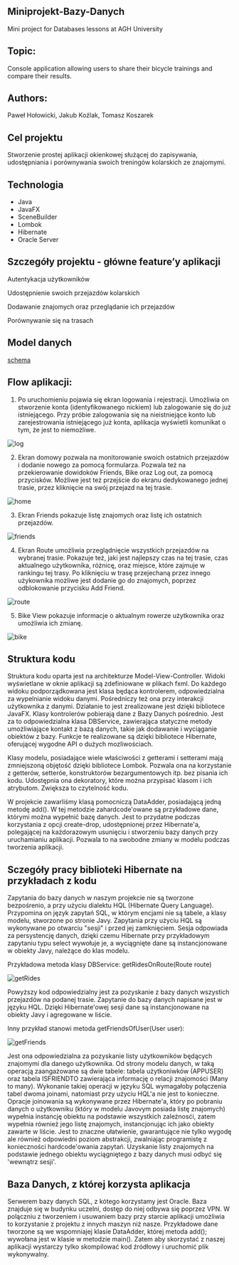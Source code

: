 ## Miniprojekt-Bazy-Danych
Mini project for Databases lessons at AGH University

## Topic:
Console application allowing users to share their bicycle trainings and compare their results.

## Authors:
Paweł Hołowicki, Jakub Koźlak, Tomasz Koszarek



## Cel projektu
Stworzenie prostej aplikacji okienkowej służącej do zapisywania, udostępniania i porównywania swoich treningów kolarskich ze znajomymi.

## Technologia
* Java
* JavaFX
* SceneBuilder
* Lombok
* Hibernate
* Oracle Server

## Szczegóły projektu - główne feature’y aplikacji
Autentykacja użytkowników

Udostępnienie swoich przejazdów kolarskich

Dodawanie znajomych oraz przeglądanie ich przejazdów

Porównywanie się na trasach

## Model danych

[schema](https://user-images.githubusercontent.com/72392522/119807540-83061680-bee3-11eb-9709-ad7029ef2bdd.jpg)

## Flow aplikacji:

1. Po uruchomieniu pojawia się ekran logowania i rejestracji.
Umożliwia on stworzenie konta (identyfikowanego nickiem) lub
zalogowanie się do już istniejącego. Przy próbie zalogowania się na nieistniejące konto
lub zarejestrowania istniejącego już konta, aplikacja wyświetli komunikat o tym, że jest to niemożliwe.

![log](https://user-images.githubusercontent.com/72392522/119807065-10953680-bee3-11eb-9bda-69175f8a798b.jpg)

2. Ekran domowy pozwala na monitorowanie swoich ostatnich przejazdów
i dodanie nowego za pomocą formularza.
Pozwala też na przekierowanie dowidoków Friends, Bike oraz Log out, za pomocą przycisków.
Możliwe jest też przejście do ekranu dedykowanego jednej trasie, przez kliknięcie na swój przejazd na tej trasie.

![home](https://user-images.githubusercontent.com/72392522/120905544-13b2c400-c653-11eb-943d-917ddae536b7.jpg)

3. Ekran Friends pokazuje listę znajomych oraz listę ich ostatnich przejazdów.

![friends](https://user-images.githubusercontent.com/72392522/120905669-faf6de00-c653-11eb-8d19-89ff1fde2973.jpg)

4. Ekran Route umożliwia przeglądnięcie wszystkich przejazdów na wybranej trasie.
Pokazuje też, jaki jest najlepszy czas na tej trasie, czas aktualnego użytkownika,
różnicę, oraz miejsce, które zajmuje w rankingu tej trasy.
Po kliknięciu w trasę przejechaną przez innego użykownika możliwe jest dodanie go do znajomych, poprzez odblokowanie przycisku Add Friend.

![route](https://user-images.githubusercontent.com/72392522/120906147-52e31400-c657-11eb-97ea-997963bc872d.jpg)

5. Bike View pokazuje informacje o aktualnym rowerze użytkownika oraz umożliwia ich zmianę.

![bike](https://user-images.githubusercontent.com/72392522/120906184-a0f81780-c657-11eb-9bc9-61ca57da7bee.jpg)


## Struktura kodu

Struktura kodu oparta jest na architekturze Model-View-Controller.
Widoki wyświetlane w oknie aplikacji są zdefiniowane w plikach fxml.
Do każdego widoku podporządkowana jest klasa będąca kontrolerem, odpowiedzialna za wypelnianie widoku danymi.
Pośredniczy też ona przy interakcji użytkownika z danymi.
Działanie to jest zrealizowane jest dzięki bibliotece JavaFX.
Klasy kontrolerów pobierają dane z Bazy Danych pośrednio. Jest za to odpowiedzialna klasa DBService,
zawierająca statyczne metody umożliwiające kontakt z bazą danych, takie jak dodawanie i wyciąganie obiektów z bazy.
Funkcje te realizowane są dzięki bibliotece Hibernate, oferującej wygodne API o dużych mozliwościach.

Klasy modelu, posiadające wiele właściwości z getterami i setterami mają zmniejszoną objętość dzięki bibliotece Lombok.
Pozwala ona na korzystanie z getterów, setteróe, konstruktorów bezargumentowych itp. bez pisania ich kodu.
Udostępnia ona dekoratory, które można przypisać klasom i ich atrybutom. Zwiększa to czytelność kodu.

W projekcie zawarliśmy klasą pomocniczą DataAdder, posiadającą jedną metodę add(). W tej metodzie zahardcode'owane są przykładowe dane,
którymi można wypełnić bazę danych. Jest to przydatne podczas korzystania z opcji create-drop, udostępnionej przez Hibernate'a,
polegającej na każdorazowym usunięciu i stworzeniu bazy danych przy uruchamianiu aplikacji.
Pozwala to na swobodne zmiany w modelu podczas tworzenia aplikacji.

## Sczegóły pracy biblioteki Hibernate na przykładach z kodu

Zapytania do bazy danych w naszym projekcie nie są tworzone bezpośrenio, a przy użyciu dialektu HQL (Hibernate Query Language).
Przypomina on język zapytań SQL, w którym encjami nie są tabele, a klasy modelu, stworzone po stronie Javy.
Zapytania przy użyciu HQL są wykonywane po otwarciu "sesji" i przed jej zamknięciem.
Sesja odpowiada za persystencję danych, dzięki czemu Hibernate przy przykładowym zapytaniu typu select wywołuje je, a wyciągnięte dane
są instancjonowane w obiekty Javy, należące do klas modelu.

Przykładowa metoda klasy DBService: getRidesOnRoute(Route route)

![getRides](https://user-images.githubusercontent.com/72392522/120906589-0ef20e00-c65b-11eb-9773-898cc15e2289.jpg)

Powyższy kod odpowiedzialny jest za pozyskanie z bazy danych wszystich przejazdów na podanej trasie.
Zapytanie do bazy danych napisane jest w języku HQL. Dzięki Hibernate'owej sesji dane są instancjonowane na obiekty Javy i agregowane w liście.

Inny przykład stanowi metoda getFriendsOfUser(User user):

![getFriends](https://user-images.githubusercontent.com/72392522/120906658-92abfa80-c65b-11eb-988e-b48399ec158a.jpg)

Jest ona odpowiedzialna za pozyskanie listy użytkowników będących znajomymi dla danego użytkownika.
Od strony modelu danych, w taką operacją zaangażowane są dwie tabele: tabela użytkoniwków (APPUSER)
oraz tabela ISFRIENDTO zawierająca informację o relacji znajomości (Many to many).
Wykonanie takiej operacji w języku SQL wymagałoby połączenia tabel dwoma joinami, natomiast przy użyciu HQL'a nie jest to konieczne.
Opracje joinowania są wykonywane przez Hibernate'a, który po pobraniu danych o użytkowniku (który w modelu Javovym posiada listę znajomych) wypełnia instancję obiektu na podstawie wszystkich zależnosći, zatem wypełnia również jego listę znajomych,
instancjonując ich jako obiekty zawarte w liście. Jest to znaczne ułatwienie, gwarantujące nie tylko wygodę ale również odpowiedni poziom abstrakcji, zwalniając programistę z konieczności hardcode'owania zapytań.
Uzyskanie listy znajomych na podstawie jednego obiektu wyciągniętego z bazy danych musi odbyć się 'wewnątrz sesji'.


## Baza Danych, z której korzysta aplikacja

Serwerem bazy danych SQL, z kótego korzystamy jest Oracle. Baza znajduje się w budynku uczelni, dostęp do niej odbywa się poprzez VPN.
W polączniu z tworzeniem i usuwaniem bazy przy starcie aplikacji umożliwia to korzystanie z projektu z innych maszyn niż nasze.
Przykładowe dane tworzone są we wspomniajej klasie DataAdder, której metoda add(); wywołana jest w klasie w metodzie main().
Zatem aby skorzystać z naszej aplikacji wystarczy tylko skompilować kod źródłowy i uruchomić plik wykonywalny.

